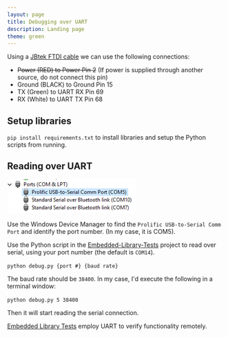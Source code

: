 ```yaml
---
layout: page
title: Debugging over UART
description: Landing page
theme: green
---
```


Using a [JBtek FTDI cable](https://www.amazon.com/JBtek%C2%AE-WINDOWS-Supported-Raspberry-Programming/dp/B00QT7LQ88/ref=sr_1_1?ie=UTF8&qid=1480442438&sr=8-1&keywords=jbtek+ttl+serial+cable) we can use the following connections:

* ~~Power (RED) to Power Pin 2~~ (If power is supplied through another source, do not connect this pin)
* Ground (BLACK) to Ground Pin 15
* TX (Green) to UART RX Pin 69
* RX (White) to UART TX Pin 68

## Setup libraries
`pip install requirements.txt` to install libraries and setup the Python scripts from running.

## Reading over UART
<img src="device_manager.PNG" />

Use the Windows Device Manager to find the `Prolific USB-to-Serial Comm Port` and identify the port number. (In my case, it is COM5).

Use the Python script in the [Embedded-Library-Tests](https://gitlab.com/memsat/Embedded-Library-Tests) project to read over serial, using your port number (the default is `COM14`).

`python debug.py {port #} {baud rate}`

The baud rate should be `38400`. In my case, I'd execute the following in a terminal window:

`python debug.py 5 38400`

Then it will start reading the serial connection. 

[Embedded Library Tests](/docs/test/) employ UART to verify functionality remotely.